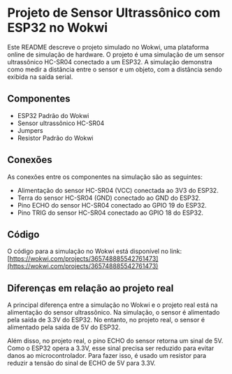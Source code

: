 # Projeto de Sensor Ultrassônico com ESP32 no Wokwi

Este README descreve o projeto simulado no Wokwi, uma plataforma online de simulação de hardware. O projeto é uma simulação de um sensor ultrassônico HC-SR04 conectado a um ESP32. A simulação demonstra como medir a distância entre o sensor e um objeto, com a distância sendo exibida na saída serial.

## Componentes

- ESP32 Padrão do Wokwi
- Sensor ultrassônico HC-SR04
- Jumpers
- Resistor Padrão do Wokwi

## Conexões

As conexões entre os componentes na simulação são as seguintes:

- Alimentação do sensor HC-SR04 (VCC) conectada ao 3V3 do ESP32.
- Terra do sensor HC-SR04 (GND) conectado ao GND do ESP32.
- Pino ECHO do sensor HC-SR04 conectado ao GPIO 19 do ESP32.
- Pino TRIG do sensor HC-SR04 conectado ao GPIO 18 do ESP32.

## Código

O código para a simulação no Wokwi está disponível no link: [https://wokwi.com/projects/365748885542761473](https://wokwi.com/projects/365748885542761473)

## Diferenças em relação ao projeto real

A principal diferença entre a simulação no Wokwi e o projeto real está na alimentação do sensor ultrassônico. Na simulação, o sensor é alimentado pela saída de 3.3V do ESP32. No entanto, no projeto real, o sensor é alimentado pela saída de 5V do ESP32.

Além disso, no projeto real, o pino ECHO do sensor retorna um sinal de 5V. Como o ESP32 opera a 3.3V, esse sinal precisa ser reduzido para evitar danos ao microcontrolador. Para fazer isso, é usado um resistor para reduzir a tensão do sinal de ECHO de 5V para 3.3V.
